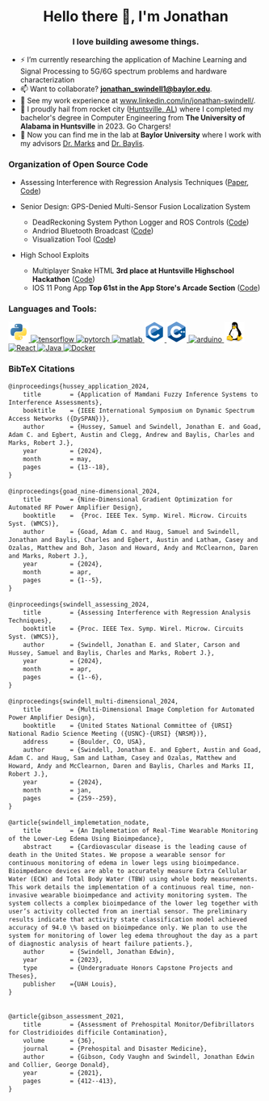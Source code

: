 <h1 align="center">Hello there 👋, I'm Jonathan</h1>
<h3 align="center">I love building awesome things.</h3>

- ⚡ I’m currently researching the application of Machine Learning and Signal Processing to 5G/6G spectrum problems and hardware characterization
- 📫 Want to collaborate? **jonathan_swindell1@baylor.edu**.
- 👀 See my work experience at www.linkedin.com/in/jonathan-swindell/.
- 🚀 I proudly hail from rocket city ([Huntsville, AL](https://www.huntsville.org/blog/list/post/how-huntsville-al-earned-the-name-rocket-city/)) where I completed my bachelor's degree in Computer Engineering from **The University of Alabama in Huntsville** in 2023. Go Chargers!
- 🐻 Now you can find me in the lab at **Baylor University** where I work with my advisors [Dr. Marks](https://www.ecs.baylor.edu/person/dr-robert-j-marks-ii) and [Dr. Baylis](https://www.ecs.baylor.edu/person/dr-charles-baylis). 

<h3 align="left">Organization of Open Source Code</h3>

- Assessing Interference with Regression Analysis Techniques ([Paper](https://ieeexplore.ieee.org/abstract/document/10619025), [Code](https://github.com/carsonslater/Assessing-Interference-with-Regression-Analysis-Techniques))

- Senior Design: GPS-Denied Multi-Sensor Fusion Localization System
 	- DeadReckoning System Python Logger and ROS Controls ([Code](https://github.com/JonathanSwindell/Dead-Reckoning-Subsystem-for-a-Multi-Sensor-Fusion-Localization-System-/tree/main))
  	- Andriod Bluetooth Broadcast ([Code](https://github.com/JonathanSwindell/Andriod-GPS-Location-Bluetooth-Broadcast))
  	- Visualization Tool ([Code](https://github.com/JonathanSwindell/Localization-Systems-Visual-Comparision-Tool))

- High School Exploits
	- Multiplayer Snake HTML **3rd place at Huntsville Highschool Hackathon** ([Code](https://github.com/JonathanSwindell/Multiplayer-Web-Snake))
 	- IOS 11 Pong App **Top 61st in the App Store's Arcade Section** ([Code](https://github.com/JonathanSwindell/Pong-for-iPhone))


<h3 align="left">Languages and Tools:</h3>
<p align="left"> 
<!--Python--><a href="https://www.python.org" target="_blank"> <img src="https://raw.githubusercontent.com/devicons/devicon/master/icons/python/python-original.svg" alt="python" width="40" height="40"/> <!--TensorFlow--> <a href="https://www.tensorflow.org/" target="_blank"> <img src="https://upload.wikimedia.org/wikipedia/commons/a/ab/TensorFlow_logo.svg" alt="tensorflow" width="80" height="40"/> <!--PyTorch--> <a href="https://pytorch.org" target="_blank"> <img src="https://upload.wikimedia.org/wikipedia/commons/9/96/Pytorch_logo.png" alt="pytorch" width="80" height="40"/> <!--Matlab--><a href="https://www.mathworks.com/" target="_blank"> <img src="https://upload.wikimedia.org/wikipedia/commons/2/21/Matlab_Logo.png" alt="matlab" width="40" height="40"/> </a> <!--C--><a href="https://www.cprogramming.com/" target="_blank"> <img src="https://raw.githubusercontent.com/devicons/devicon/master/icons/c/c-original.svg" alt="c" width="40" height="40"/> </a> <!--C++--><a href="https://www.w3schools.com/cpp/" target="_blank"> <img src="https://raw.githubusercontent.com/devicons/devicon/master/icons/cplusplus/cplusplus-original.svg" alt="cplusplus" width="40" height="40"/> </a><!--Arduino--><a href="https://www.arduino.cc/" target="_blank"> <img src="https://cdn.worldvectorlogo.com/logos/arduino-1.svg" alt="arduino" width="40" height="40"/> </a></a><!--Linux--><a href="https://www.linux.org/" target="_blank"> <img src="https://raw.githubusercontent.com/devicons/devicon/master/icons/linux/linux-original.svg" alt="linux" width="40" height="40"/> </a> </a> <!-- React --><a href="https://react.dev" target="_blank"> <img src="https://upload.wikimedia.org/wikipedia/commons/thumb/a/a7/React-icon.svg/2300px-React-icon.svg.png" alt="React" width="40" height="40"/> </a> <!-- Java --><a href="https://https://www.java.com/en/" target="_blank"> <img src="https://cdn.freebiesupply.com/logos/large/2x/java-14-logo-png-transparent.png" alt="Java" width="40" height="40"/> </a> <!-- Docker --> <a href="https://www.docker.com" target="_blank"> <img src="https://www.docker.com/wp-content/uploads/2022/03/Moby-logo.png" alt="Docker" width="40" height="40"/> </a> 

<h3 align="left">BibTeX Citations</h3>

```
@inproceedings{hussey_application_2024,
	title        = {Application of Mamdani Fuzzy Inference Systems to Interference Assessments},
	booktitle    = {IEEE International Symposium on Dynamic Spectrum Access Networks ({DySPAN})},
	author       = {Hussey, Samuel and Swindell, Jonathan E. and Goad, Adam C. and Egbert, Austin and Clegg, Andrew and Baylis, Charles and Marks, Robert J.},
	year         = {2024},
	month        = may,
	pages        = {13--18},
}

@inproceedings{goad_nine-dimensional_2024,
	title        = {Nine-Dimensional Gradient Optimization for Automated RF Power Amplifier Design},
	booktitle    =  {Proc. IEEE Tex. Symp. Wirel. Microw. Circuits Syst. (WMCS)},
	author       = {Goad, Adam C. and Haug, Samuel and Swindell, Jonathan and Baylis, Charles and Egbert, Austin and Latham, Casey and Ozalas, Matthew and Boh, Jason and Howard, Andy and McClearnon, Daren and Marks, Robert J.},
	year         = {2024},
	month        = apr,
	pages        = {1--5},
}

@inproceedings{swindell_assessing_2024,
	title        = {Assessing Interference with Regression Analysis Techniques},
	booktitle    = {Proc. IEEE Tex. Symp. Wirel. Microw. Circuits Syst. (WMCS)},
	author       = {Swindell, Jonathan E. and Slater, Carson and Hussey, Samuel and Baylis, Charles and Marks, Robert J.},
	year         = {2024},
	month        = apr,
	pages        = {1--6},
}

@inproceedings{swindell_multi-dimensional_2024,
	title        = {Multi-Dimensional Image Completion for Automated Power Amplifier Design},
	booktitle    = {United States National Committee of {URSI} National Radio Science Meeting ({USNC}-{URSI} {NRSM})},
	address      = {Boulder, CO, USA},
	author       = {Swindell, Jonathan E. and Egbert, Austin and Goad, Adam C. and Haug, Sam and Latham, Casey and Ozalas, Matthew and Howard, Andy and McClearnon, Daren and Baylis, Charles and Marks II, Robert J.},
	year         = {2024},
	month        = jan,
	pages        = {259--259},
}

@article{swindell_implemetation_nodate,
	title        = {An Implemetation of Real-Time Wearable Monitoring of the Lower-Leg Edema Using Bioimpedance},
	abstract     = {Cardiovascular disease is the leading cause of death in the United States. We propose a wearable sensor for continuous monitoring of edema in lower legs using bioimpedance. Bioimpedance devices are able to accurately measure Extra Cellular Water (ECW) and Total Body Water (TBW) using whole body measurements. This work details the implementation of a continuous real time, non-invasive wearable bioimpedance and activity monitoring system. The system collects a complex bioimpedance of the lower leg together with user’s activity collected from an inertial sensor. The preliminary results indicate that activity state classification model achieved accuracy of 94.0 \% based on bioimpedance only. We plan to use the system for monitoring of lower leg edema throughout the day as a part of diagnostic analysis of heart failure patients.},
	author       = {Swindell, Jonathan Edwin},
	year         = {2023},
	type         = {Undergraduate Honors Capstone Projects and Theses},
	publisher    ={UAH Louis},
}


@article{gibson_assessment_2021,
	title        = {Assessment of Prehospital Monitor/Defibrillators for Clostridioides difficile Contamination},
	volume       = {36},
	journal      = {Prehospital and Disaster Medicine},
	author       = {Gibson, Cody Vaughn and Swindell, Jonathan Edwin and Collier, George Donald},
	year         = {2021},
	pages        = {412--413},
}

